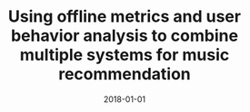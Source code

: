 ---
type: "paper_2018"
title: "Using offline metrics and user behavior analysis to combine multiple systems for music recommendation"
authors: Ferraro, A., Bogdanov D., Choi K., Serra X.
date: 2018-01-01
published_in: "Proc. of the Conference on Recommender Systems (RecSys), REVEAL Workshop"
download_link: "https://drive.google.com/open?id=1_CCCZiyy7J962hcYOO3pqEvtYnd5VPSp"
---